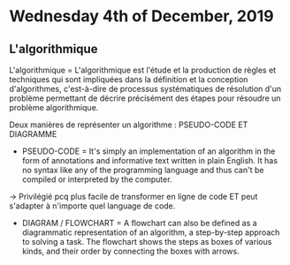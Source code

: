 # Wednesday 4th of December, 2019

## L'algorithmique

L'algorithmique = L'algorithmique est l'étude et la production de règles et techniques qui sont impliquées dans la définition et la conception d'algorithmes, c'est-à-dire de processus systématiques de résolution d'un problème permettant de décrire précisément des étapes pour résoudre un problème algorithmique.

Deux manières de représenter un algorithme : PSEUDO-CODE ET DIAGRAMME

* PSEUDO-CODE = It's simply an implementation of an algorithm in the form of annotations and informative text written in plain English. It has no syntax like any of the programming language and thus can't be compiled or interpreted by the computer.

 -> Privilégié pcq plus facile de transformer en ligne de code ET peut s'adapter à n'importe quel language de code.

* DIAGRAM / FLOWCHART = A flowchart can also be defined as a diagrammatic representation of an algorithm, a step-by-step approach to solving a task. The flowchart shows the steps as boxes of various kinds, and their order by connecting the boxes with arrows.